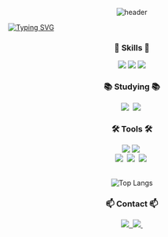 <!-- 타이틀 부분 -->
<div align="center">
  
  ![header](https://capsule-render.vercel.app/api?type=Venom&color=0077b6&text=HELLO&fontColor=caf0f8&animation=fadeIn&fontAlignY=55&section=header&width=270&height=250)
</div>

[![Typing SVG](https://readme-typing-svg.demolab.com/?lines=Front-end+Developer)](https://git.io/typing-svg)
<!--내용 부분-->
<h3 align="center">🎇 Skills 🎇</h3>

<div align="center">
<img src="https://img.shields.io/badge/HTML5-20232a.svg?style=for-the-badge&logo=html5&logoColor=E34F26" /> <img src="https://img.shields.io/badge/css3-20232a.svg?style=for-the-badge&logo=css3&logoColor=1572B6" /> <img src="https://img.shields.io/badge/javascript-20232a.svg?style=for-the-badge&logo=javascript&logoColor=F7DF1E" /> 

<h3 align="center">📚 Studying 📚</h3>
<div align="center">
  <img src="https://img.shields.io/badge/typescript-20232a.svg?style=for-the-badge&logo=typescript&logoColor=white" />&nbsp
  <img src="https://img.shields.io/badge/react-20232a?style=for-the-badge&logo=react&logoColor=61DAFB" />&nbsp
</div>

<h3 align="center">🛠 Tools 🛠</h3>
<div align="center">
  <img src="https://img.shields.io/badge/github-181717?style=for-the-badge&logo=github&logoColor=white">
  <img src="https://img.shields.io/badge/Notion-F3F3F3.svg?style=for-the-badge&logo=notion&logoColor=black" />&nbsp
</div>

<div align="center">
  <img src="https://img.shields.io/badge/VSCode-2C2C32.svg?style=for-the-badge&logo=visual-studio-code&logoColor=22ABF3" />&nbsp
  <img src="https://img.shields.io/badge/jupyter-2C2C32.svg?style=for-the-badge&logo=jupyter&logoColor=F37726" />&nbsp
  <img src="https://img.shields.io/badge/Colab-2C2C32.svg?style=for-the-badge&logo=googlecolab&logoColor=F9AB00" />&nbsp
</div>

<br>

<div align="center">

  ![Top Langs](https://github-readme-stats.vercel.app/api/top-langs/?username=GyeomPark&layout=compact)
</div>

<h3 align="center">📫 Contact 📫</h3>
<div align="center">
  <a href="https://velog.io/@gyeomang2">
    <img src="https://img.shields.io/badge/Velog-1EBC8F?style=for-the-badge&logo=velog&logoColor=white" />&nbsp
  </a>
  
  <a href="GyeomPark:dotori634@gmail.com">
    <img src="https://img.shields.io/badge/dotori634@gmail.com-4285F4?style=for-the-badge&logo=google&logoColor=white" />&nbsp
  </a>
</div>
